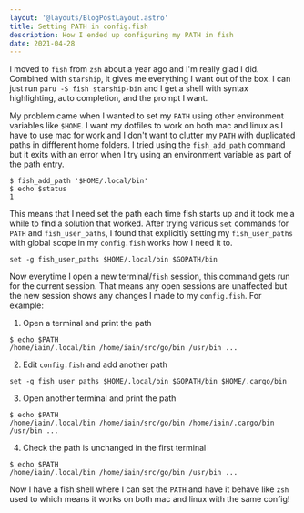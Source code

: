 ```yaml
---
layout: '@layouts/BlogPostLayout.astro'
title: Setting PATH in config.fish
description: How I ended up configuring my PATH in fish
date: 2021-04-28
---
```


I moved to `fish` from `zsh` about a year ago and I'm really glad I did. Combined with `starship`, it gives me everything I want out of the box. I can just run `paru -S fish starship-bin` and I get a shell with syntax highlighting, auto completion, and the prompt I want.

My problem came when I wanted to set my `PATH` using other environment variables like `$HOME`. I want my dotfiles to work on both mac and linux as I have to use mac for work and I don't want to clutter my `PATH` with duplicated paths in diffferent home folders. I tried using the `fish_add_path` command but it exits with an error when I try using an environment variable as part of the path entry.

```fish
$ fish_add_path '$HOME/.local/bin'
$ echo $status
1
```

This means that I need set the path each time fish starts up and it took me a while to find a solution that worked. After trying various `set` commands for `PATH` and `fish_user_paths`, I found that explicitly setting my `fish_user_paths` with global scope in my `config.fish` works how I need it to.

```fish
set -g fish_user_paths $HOME/.local/bin $GOPATH/bin
```

Now everytime I open a new terminal/`fish` session, this command gets run for the current session. That means any open sessions are unaffected but the new session shows any changes I made to my `config.fish`. For example:

1. Open a terminal and print the path

```fish
$ echo $PATH
/home/iain/.local/bin /home/iain/src/go/bin /usr/bin ...
```

2. Edit `config.fish` and add another path

```fish
set -g fish_user_paths $HOME/.local/bin $GOPATH/bin $HOME/.cargo/bin
```

3. Open another terminal and print the path

```fish
$ echo $PATH
/home/iain/.local/bin /home/iain/src/go/bin /home/iain/.cargo/bin /usr/bin ...
```

4. Check the path is unchanged in the first terminal

```fish
$ echo $PATH
/home/iain/.local/bin /home/iain/src/go/bin /usr/bin ...
```

Now I have a fish shell where I can set the `PATH` and have it behave like `zsh` used to which means it works on both mac and linux with the same config!

